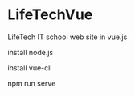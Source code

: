 # LifeTechVue
LifeTech IT school web site in vue.js


install node.js

install vue-cli

npm run serve
